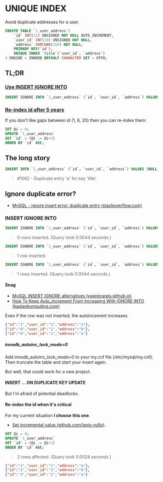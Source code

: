 # UNIQUE INDEX

Avoid duplicate addresses for a user.

```sql
CREATE TABLE `1_user_address`(
    `id` INT(11) UNSIGNED NOT NULL AUTO_INCREMENT,
    `user_id` INT(10) UNSIGNED NOT NULL,
    `address` VARCHAR(250) NOT NULL,
    PRIMARY KEY(`id`),
    UNIQUE INDEX `title`(`user_id`, `address`)
) ENGINE = INNODB DEFAULT CHARACTER SET = UTF8;
```

## TL;DR

### [Use INSERT IGNORE INTO](#insert-ignore-into)

```sql
INSERT IGNORE INTO `1_user_address` (`id`, `user_id`, `address`) VALUES (NULL, '1', 'a');
```

### [Re-index id after 5 years](#re-index-the-id-when-its-critical)

If you don't like gaps between id (1, 6, 20) then you can re-index them:

```sql
SET @i = 0;
UPDATE `1_user_address`
SET `id` = (@i := @i+1)
ORDER BY `id` ASC;
```

## The long story

```sql
INSERT INTO `1_user_address` (`id`, `user_id`, `address`) VALUES (NULL, '1', 'a');
```
> #1062 - Duplicate entry 'a' for key 'title'

## Ignore duplicate error?

* [MySQL - ignore insert error: duplicate entry (stackoverflow.com)](https://stackoverflow.com/a/812462)

### INSERT IGNORE INTO

```sql
INSERT IGNORE INTO `1_user_address` (`id`, `user_id`, `address`) VALUES (NULL, '1', 'a');
```

> 0 rows inserted. (Query took 0.0044 seconds.)

```sql
INSERT IGNORE INTO `1_user_address` (`id`, `user_id`, `address`) VALUES (NULL, '1', 'b');
```

> 1 row inserted.

```sql
INSERT IGNORE INTO `1_user_address` (`id`, `user_id`, `address`) VALUES (NULL, '2', 'a');
```

> 1 rows inserted. (Query took 0.0044 seconds.)

#### Snag

* [MySQL INSERT IGNORE alternatives (ypereirareis.github.io)](https://ypereirareis.github.io/blog/2016/03/22/mysql-insert-ignore-alternatives/)
* [How To Keep Auto_Increment From Increasing With IGNORE INTO (kaplankomputing.com)](https://www.kaplankomputing.com/blog/tutorials/how-to-keep-auto_increment-from-increasing-with-ignore-into/)

Even if the row was not inserted, the autoincement increases.

```json
{"id":"1","user_id":"1","address":"a"},
{"id":"4","user_id":"1","address":"b"},
{"id":"6","user_id":"2","address":"a"}
```

##### innodb_autoinc_lock_mode=0

Add innodb_autoinc_lock_mode=0 to your my.cnf file (/etc/mysql/my.cnf).
Then truncate the table and start your insert again.

But well, that could work for a new project.

#### INSERT ... ON DUPLICATE KEY UPDATE

But I'm afraid of potential deadlocks.

#### Re-index the id when it's critical

For my current situation **I choose this one**.

* [Set incremental value (github.com/janis-rullis)](https://github.com/janis-rullis/sql/blob/master/mysql/Set-incremental-value.md).

```sql
SET @i = 0;
UPDATE `1_user_address`
SET `id` = (@i := @i+1)
ORDER BY `id` ASC;
```

> 2 rows affected. (Query took 0.0024 seconds.)

```json
{"id":"1","user_id":"1","address":"a"},
{"id":"2","user_id":"1","address":"b"},
{"id":"3","user_id":"2","address":"a"}
```